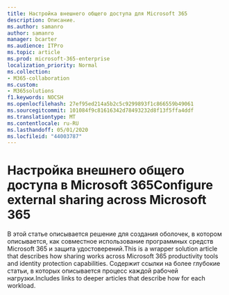 ```yaml
---
title: Настройка внешнего общего доступа для Microsoft 365
description: Описание.
ms.author: samanro
author: samanro
manager: bcarter
ms.audience: ITPro
ms.topic: article
ms.prod: microsoft-365-enterprise
localization_priority: Normal
ms.collection:
- M365-collaboration
ms.custom:
- M365solutions
f1.keywords: NOCSH
ms.openlocfilehash: 27ef95ed214a5b2c5c9299893f1c866559b49061
ms.sourcegitcommit: 101084f9c81616342d78493232d8f13f5ffa4ddf
ms.translationtype: MT
ms.contentlocale: ru-RU
ms.lasthandoff: 05/01/2020
ms.locfileid: "44003787"
---
```

# <a name="configure-external-sharing-across-microsoft-365"></a><span data-ttu-id="3d1dc-103">Настройка внешнего общего доступа в Microsoft 365</span><span class="sxs-lookup"><span data-stu-id="3d1dc-103">Configure external sharing across Microsoft 365</span></span>

<span data-ttu-id="3d1dc-104">В этой статье описывается решение для создания оболочек, в котором описывается, как совместное использование программных средств Microsoft 365 и защита удостоверений.</span><span class="sxs-lookup"><span data-stu-id="3d1dc-104">This is a wrapper solution article that describes how sharing works across Microsoft 365 productivity tools and identity protection capabilities.</span></span> <span data-ttu-id="3d1dc-105">Содержит ссылки на более глубокие статьи, в которых описывается процесс каждой рабочей нагрузки.</span><span class="sxs-lookup"><span data-stu-id="3d1dc-105">Includes links to deeper articles that describe how for each workload.</span></span>
